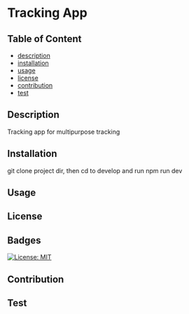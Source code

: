 # Tracking App
  ## Table of Content
  * [description](#description)
  * [installation](#installation)
  * [usage](#usage)
  * [license](#license)
  * [contribution](#contribution)
  * [test](#test)

  ## Description
  Tracking app for multipurpose tracking

  ## Installation
  git clone project dir, then cd to develop and run npm run dev 
  ## Usage

  ## License
  
  ## Badges
  [![License: MIT](https://img.shields.io/badge/License-MIT-yellow.svg)](https://opensource.org/licenses/MIT)
  

  ## Contribution

  ## Test


